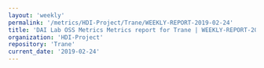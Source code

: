 ```yaml
---
layout: 'weekly'
permalink: '/metrics/HDI-Project/Trane/WEEKLY-REPORT-2019-02-24'
title: 'DAI Lab OSS Metrics Metrics report for Trane | WEEKLY-REPORT-2019-02-24'
organization: 'HDI-Project'
repository: 'Trane'
current_date: '2019-02-24'
---
```

